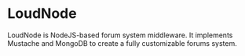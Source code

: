 # LoudNode
LoudNode is NodeJS-based forum system middleware.  It implements Mustache and MongoDB to create a fully customizable forums system.
